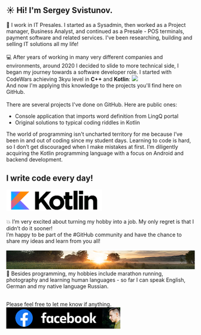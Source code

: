 
## ☀️ Hi! I'm Sergey Svistunov. 

👔 I work in IT Presales. I started as a Sysadmin, then worked as a Project manager, Business Analyst, and continued as a Presale - POS terminals, payment software and related services. I've been researching, building and selling IT solutions all my life!
<br>
<br>
💻 After years of working in many very different companies and environments, around 2020 I decided to slide to more technical side, I began my journey towards a software developer role. I started with CodeWars achieving 3kyu level in **C++** and **Kotlin**: <img src="https://www.codewars.com/users/SergeyFM/badges/large?theme=light"> <br> And now I'm applying this knowledge to the projects you'll find here on GitHub.
<br><br>
There are several projects I've done on GitHub. Here are public ones:
* Console application that imports word definition from LingQ portal
* Original solutions to typical coding riddles in Kotlin

The world of programming isn't uncharted territory for me because I’ve been in and out of coding since my student days. Learning to code is hard, so I don’t get discouraged when I make mistakes at first. I’m diligently acquiring the Kotlin programming language with a focus on Android and backend development. <br>
## I write code every day!
<a href="https://kotlinlang.org/" target="_blank">
<img src="small_kotlin.png" height=57px>
</a> 
<br> <br>
💥 I’m very excited about turning my hobby into a job. My only regret is that I didn’t do it sooner! <br>
I’m happy to be part of the #GitHub community and have the chance to share my ideas and learn from you all! <br> <br>
<img src="panorama.jpg" height=50px width=100%>
🏃 Besides programming, my hobbies include marathon running, photography and learning human languages - so far I can speak English, German and my native language Russian.
<br><br> 

Please feel free to let me know if anything. <br>
<a href="https://www.facebook.com/svistunovsergey" target="_blank">
   <img src="my_fb_icon.png" height=57px> 
</a>


